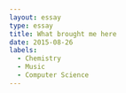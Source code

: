 ```yaml
---
layout: essay
type: essay
title: What brought me here
date: 2015-08-26
labels:
  - Chemistry
  - Music
  - Computer Science
---
```


